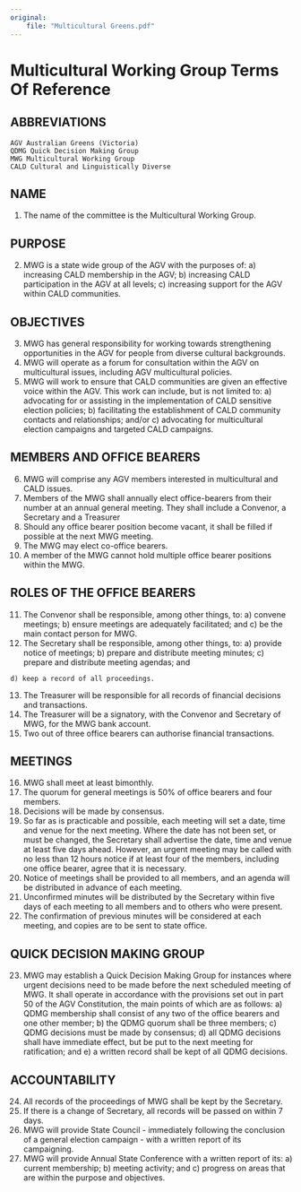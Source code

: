 ```yaml
---
original:
    file: "Multicultural Greens.pdf"
---
```


# Multicultural Working Group Terms Of Reference

## ABBREVIATIONS

```
AGV Australian Greens (Victoria)
QDMG Quick Decision Making Group
MWG Multicultural Working Group
CALD Cultural and Linguistically Diverse
```
## NAME

1. The name of the committee is the Multicultural Working Group.

## PURPOSE

2. MWG is a state wide group of the AGV with the purposes of:
    a) increasing CALD membership in the AGV;
    b) increasing CALD participation in the AGV at all levels;
    c) increasing support for the AGV within CALD communities.

## OBJECTIVES

3. MWG has general responsibility for working towards strengthening opportunities in the AGV for people
    from diverse cultural backgrounds.
4. MWG will operate as a forum for consultation within the AGV on multicultural issues, including AGV
    multicultural policies.
5. MWG will work to ensure that CALD communities are given an effective voice within the AGV. This work
    can include, but is not limited to:
    a) advocating for or assisting in the implementation of CALD sensitive election policies;
    b) facilitating the establishment of CALD community contacts and relationships; and/or
    c) advocating for multicultural election campaigns and targeted CALD campaigns.

## MEMBERS AND OFFICE BEARERS

6. MWG will comprise any AGV members interested in multicultural and CALD issues.
7. Members of the MWG shall annually elect office-bearers from their number at an annual general meeting.
    They shall include a Convenor, a Secretary and a Treasurer
8. Should any office bearer position become vacant, it shall be filled if possible at the next MWG meeting.
9. The MWG may elect co-office bearers.
10. A member of the MWG cannot hold multiple office bearer positions within the MWG.

## ROLES OF THE OFFICE BEARERS

11. The Convenor shall be responsible, among other things, to:
    a) convene meetings;
    b) ensure meetings are adequately facilitated; and
    c) be the main contact person for MWG.
12. The Secretary shall be responsible, among other things, to:
    a) provide notice of meetings;
    b) prepare and distribute meeting minutes;
    c) prepare and distribute meeting agendas; and


```
d) keep a record of all proceedings.
```
13. The Treasurer will be responsible for all records of financial decisions and transactions.
14. The Treasurer will be a signatory, with the Convenor and Secretary of MWG, for the MWG bank account.
15. Two out of three office bearers can authorise financial transactions.

## MEETINGS

16. MWG shall meet at least bimonthly.
17. The quorum for general meetings is 50% of office bearers and four members.
18. Decisions will be made by consensus.
19. So far as is practicable and possible, each meeting will set a date, time and venue for the next meeting.
    Where the date has not been set, or must be changed, the Secretary shall advertise the date, time and
    venue at least five days ahead. However, an urgent meeting may be called with no less than 12 hours
    notice if at least four of the members, including one office bearer, agree that it is necessary.
20. Notice of meetings shall be provided to all members, and an agenda will be distributed in advance of each
    meeting.
21. Unconfirmed minutes will be distributed by the Secretary within five days of each meeting to all members
    and to others who were present.
22. The confirmation of previous minutes will be considered at each meeting, and copies are to be sent to
    state office.

## QUICK DECISION MAKING GROUP

23. MWG may establish a Quick Decision Making Group for instances where urgent decisions need to be
    made before the next scheduled meeting of MWG. It shall operate in accordance with the provisions set
    out in part 50 of the AGV Constitution, the main points of which are as follows:
    a) QDMG membership shall consist of any two of the office bearers and one other member;
    b) the QDMG quorum shall be three members;
    c) QDMG decisions must be made by consensus;
    d) all QDMG decisions shall have immediate effect, but be put to the next meeting for ratification; and
    e) a written record shall be kept of all QDMG decisions.

## ACCOUNTABILITY

24. All records of the proceedings of MWG shall be kept by the Secretary.
25. If there is a change of Secretary, all records will be passed on within 7 days.
26. MWG will provide State Council - immediately following the conclusion of a general election campaign -
    with a written report of its campaigning.
27. MWG will provide Annual State Conference with a written report of its:
    a) current membership;
    b) meeting activity; and
    c) progress on areas that are within the purpose and objectives.


